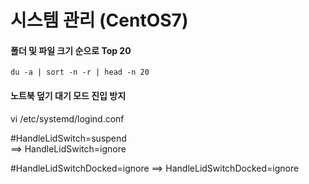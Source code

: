 # 시스템 관리 (CentOS7)


#### 폴더 및 파일 크기 순으로 Top 20

```
du -a | sort -n -r | head -n 20
```

#### 노트북 덮기  대기 모드 진입 방지

vi /etc/systemd/logind.conf

#HandleLidSwitch=suspend  
==> HandleLidSwitch=ignore

#HandleLidSwitchDocked=ignore
==> HandleLidSwitchDocked=ignore
